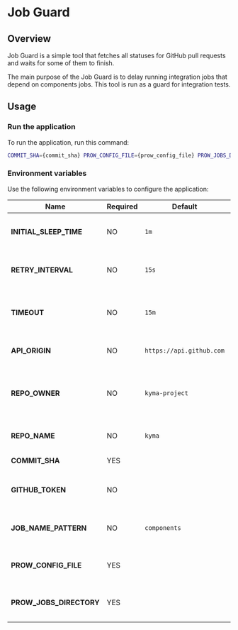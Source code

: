 # Job Guard 

## Overview

Job Guard is a simple tool that fetches all statuses for GitHub pull requests and waits for some of them to finish.

The main purpose of the Job Guard is to delay running integration jobs that depend on components jobs. This tool is run as a guard for integration tests.

## Usage

### Run the application

To run the application, run this command:

```bash
COMMIT_SHA={commit_sha} PROW_CONFIG_FILE={prow_config_file} PROW_JOBS_DIRECTORY={prow_jobs_directory} go run cmd/main.go
```

### Environment variables

Use the following environment variables to configure the application:

| Name                      | Required  | Default                   | Description |
|---------------------------|-----------|---------------------------|-------------|
| **INITIAL_SLEEP_TIME**    | NO        | `1m`                      | The initial sleep time for the application |
| **RETRY_INTERVAL**        | NO        | `15s`                     | The interval between re-fetching statuses |
| **TIMEOUT**               | NO        | `15m`                     | The timeout of waiting for successful jobs |
| **API_ORIGIN**            | NO        | `https://api.github.com`  | The origin of the GitHub API |
| **REPO_OWNER**            | NO        | `kyma-project`            | The username or organization name of the repository owner |
| **REPO_NAME**             | NO        | `kyma`                    | The name of the repository |
| **COMMIT_SHA**            | YES       |                           | The commit SHA |
| **GITHUB_TOKEN**          | NO        |                           | The authorization token for GitHub API |
| **JOB_NAME_PATTERN**      | NO        | `components`              | The regexp to filter dependant statuses |
| **PROW_CONFIG_FILE**      | YES       |                           | The path to the Prow `config.yaml` file  |
| **PROW_JOBS_DIRECTORY**   | YES       |                           | The path to the directory with Prow jobs |
